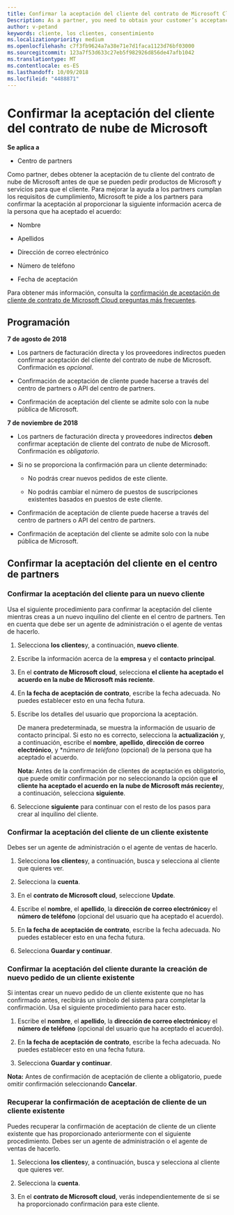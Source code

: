 ```yaml
---
title: Confirmar la aceptación del cliente del contrato de Microsoft Cloud | El centro de partners
Description: As a partner, you need to obtain your customer’s acceptance of the Microsoft Cloud Agreement before you can order Microsoft products and services for that customer. To better help partners meet compliance requirements, Microsoft asks partners to confirm acceptance by providing certain details regarding the person who accepted the agreement.
author: v-petand
keywords: cliente, los clientes, consentimiento
ms.localizationpriority: medium
ms.openlocfilehash: c7f3fb9624a7a38e71e7d1faca1123d76bf03000
ms.sourcegitcommit: 123a7f53d633c27eb5f982926d856de47afb1042
ms.translationtype: MT
ms.contentlocale: es-ES
ms.lasthandoff: 10/09/2018
ms.locfileid: "4488871"
---
```

# <a name="confirm-customer-acceptance-of-the-microsoft-cloud-agreement"></a>Confirmar la aceptación del cliente del contrato de nube de Microsoft

**Se aplica a**
-  Centro de partners

Como partner, debes obtener la aceptación de tu cliente del contrato de nube de Microsoft antes de que se pueden pedir productos de Microsoft y servicios para que el cliente. Para mejorar la ayuda a los partners cumplan los requisitos de cumplimiento, Microsoft te pide a los partners para confirmar la aceptación al proporcionar la siguiente información acerca de la persona que ha aceptado el acuerdo: 

-   Nombre

-   Apellidos

-   Dirección de correo electrónico

-   Número de teléfono

-   Fecha de aceptación

Para obtener más información, consulta la [confirmación de aceptación de cliente de contrato de Microsoft Cloud preguntas más frecuentes](https://docs.microsoft.com/en-us/partner-center/confirm-consent-faq).

## <a name="schedule"></a>Programación

**7 de agosto de 2018**

-   Los partners de facturación directa y los proveedores indirectos pueden confirmar aceptación del cliente del contrato de nube de Microsoft. Confirmación es *opcional*.

-   Confirmación de aceptación de cliente puede hacerse a través del centro de partners o API del centro de partners.

-   Confirmación de aceptación del cliente se admite solo con la nube pública de Microsoft.


**7 de noviembre de 2018**

-   Los partners de facturación directa y proveedores indirectos **deben** confirmar aceptación de cliente del contrato de nube de Microsoft. Confirmación es *obligatorio*.

-   Si no se proporciona la confirmación para un cliente determinado:

    -   No podrás crear nuevos pedidos de este cliente.

    -   No podrás cambiar el número de puestos de suscripciones existentes basados en puestos de este cliente.

-   Confirmación de aceptación de cliente puede hacerse a través del centro de partners o API del centro de partners.

-   Confirmación de aceptación del cliente se admite solo con la nube pública de Microsoft.


## <a name="confirming-customer-acceptance-in-partner-center"></a>Confirmar la aceptación del cliente en el centro de partners

### <a name="confirm-customer-acceptance-for-a-new-customer"></a>Confirmar la aceptación del cliente para un nuevo cliente

Usa el siguiente procedimiento para confirmar la aceptación del cliente mientras creas a un nuevo inquilino del cliente en el centro de partners. Ten en cuenta que debe ser un agente de administración o el agente de ventas de hacerlo. 
1.  Selecciona **los clientes**y, a continuación, **nuevo cliente**.

2.  Escribe la información acerca de la **empresa** y el **contacto principal**.

3.  En el **contrato de Microsoft cloud**, selecciona **el cliente ha aceptado el acuerdo en la nube de Microsoft más reciente**. 

4.  En **la fecha de aceptación de contrato**, escribe la fecha adecuada. No puedes establecer esto en una fecha futura.

5.  Escribe los detalles del usuario que proporciona la aceptación. 

    De manera predeterminada, se muestra la información de usuario de contacto principal. Si esto no es correcto, selecciona la **actualización** y, a continuación, escribe el **nombre**, **apellido**, **dirección de correo electrónico**, y **número de teléfono* (opcional) de la persona que ha aceptado el acuerdo.

    **Nota:** Antes de la confirmación de clientes de aceptación es obligatorio, que puede omitir confirmación por no seleccionando la opción que **el cliente ha aceptado el acuerdo en la nube de Microsoft más reciente**y, a continuación, selecciona **siguiente**.

6.  Seleccione **siguiente** para continuar con el resto de los pasos para crear al inquilino del cliente.

### <a name="confirm-customer-acceptance-for-an-existing-customer"></a>Confirmar la aceptación del cliente de un cliente existente

Debes ser un agente de administración o el agente de ventas de hacerlo. 

1.  Selecciona **los clientes**y, a continuación, busca y selecciona al cliente que quieres ver. 

2.  Selecciona la **cuenta**.

3.  En el **contrato de Microsoft cloud**, seleccione **Update**.

4.  Escribe el **nombre**, el **apellido**, la **dirección de correo electrónico**y el **número de teléfono** (opcional del usuario que ha aceptado el acuerdo).

5.  En **la fecha de aceptación de contrato**, escribe la fecha adecuada. No puedes establecer esto en una fecha futura.

6.  Selecciona **Guardar y continuar**.

### <a name="confirm-customer-acceptance-while-creating-new-order-for-an-existing-customer"></a>Confirmar la aceptación del cliente durante la creación de nuevo pedido de un cliente existente

Si intentas crear un nuevo pedido de un cliente existente que no has confirmado antes, recibirás un símbolo del sistema para completar la confirmación. Usa el siguiente procedimiento para hacer esto. 

1.  Escribe el **nombre**, el **apellido**, la **dirección de correo electrónico**y el **número de teléfono** (opcional del usuario que ha aceptado el acuerdo).

2.  En **la fecha de aceptación de contrato**, escribe la fecha adecuada. No puedes establecer esto en una fecha futura.

3.  Selecciona **Guardar y continuar**.

**Nota:** Antes de confirmación de aceptación de cliente a obligatorio, puede omitir confirmación seleccionando **Cancelar**.

### <a name="retrieve-confirmation-of-customer-acceptance-for-an-existing-customer"></a>Recuperar la confirmación de aceptación de cliente de un cliente existente

Puedes recuperar la confirmación de aceptación de cliente de un cliente existente que has proporcionado anteriormente con el siguiente procedimiento. Debes ser un agente de administración o el agente de ventas de hacerlo. 

1.  Selecciona **los clientes**y, a continuación, busca y selecciona al cliente que quieres ver. 

2.  Selecciona la **cuenta**.

3.  En el **contrato de Microsoft cloud**, verás independientemente de si se ha proporcionado confirmación para este cliente.

